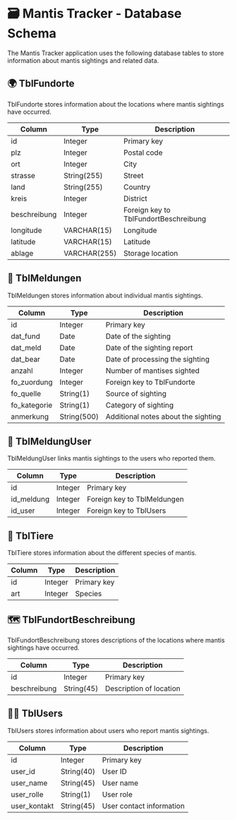 # 🗃️ Mantis Tracker - Database Schema

The Mantis Tracker application uses the following database tables to store information about mantis sightings and related data.

## 🌍 TblFundorte

TblFundorte stores information about the locations where mantis sightings have occurred.

| Column       | Type         | Description                           |
| ------------ | ------------ | ------------------------------------- |
| id           | Integer      | Primary key                           |
| plz          | Integer      | Postal code                           |
| ort          | Integer      | City                                  |
| strasse      | String(255)  | Street                                |
| land         | String(255)  | Country                               |
| kreis        | Integer      | District                              |
| beschreibung | Integer      | Foreign key to TblFundortBeschreibung |
| longitude    | VARCHAR(15)  | Longitude                             |
| latitude     | VARCHAR(15)  | Latitude                              |
| ablage       | VARCHAR(255) | Storage location                      |

## 📝 TblMeldungen

TblMeldungen stores information about individual mantis sightings.

| Column       | Type        | Description                         |
| ------------ | ----------- | ----------------------------------- |
| id           | Integer     | Primary key                         |
| dat_fund     | Date        | Date of the sighting                |
| dat_meld     | Date        | Date of the sighting report         |
| dat_bear     | Date        | Date of processing the sighting     |
| anzahl       | Integer     | Number of mantises sighted          |
| fo_zuordung  | Integer     | Foreign key to TblFundorte          |
| fo_quelle    | String(1)   | Source of sighting                  |
| fo_kategorie | String(1)   | Category of sighting                |
| anmerkung    | String(500) | Additional notes about the sighting |

## 📝 TblMeldungUser

TblMeldungUser links mantis sightings to the users who reported them.

| Column     | Type    | Description                 |
| ---------- | ------- | --------------------------- |
| id         | Integer | Primary key                 |
| id_meldung | Integer | Foreign key to TblMeldungen |
| id_user    | Integer | Foreign key to TblUsers     |

## 🦗 TblTiere

TblTiere stores information about the different species of mantis.

| Column | Type    | Description |
| ------ | ------- | ----------- |
| id     | Integer | Primary key |
| art    | Integer | Species     |

## 🗺️ TblFundortBeschreibung

TblFundortBeschreibung stores descriptions of the locations where mantis sightings have occurred.

| Column       | Type       | Description             |
| ------------ | ---------- | ----------------------- |
| id           | Integer    | Primary key             |
| beschreibung | String(45) | Description of location |

## 🧑‍💼 TblUsers

TblUsers stores information about users who report mantis sightings.

| Column       | Type       | Description              |
| ------------ | ---------- | ------------------------ |
| id           | Integer    | Primary key              |
| user_id      | String(40) | User ID                  |
| user_name    | String(45) | User name                |
| user_rolle   | String(1)  | User role                |
| user_kontakt | String(45) | User contact information |

